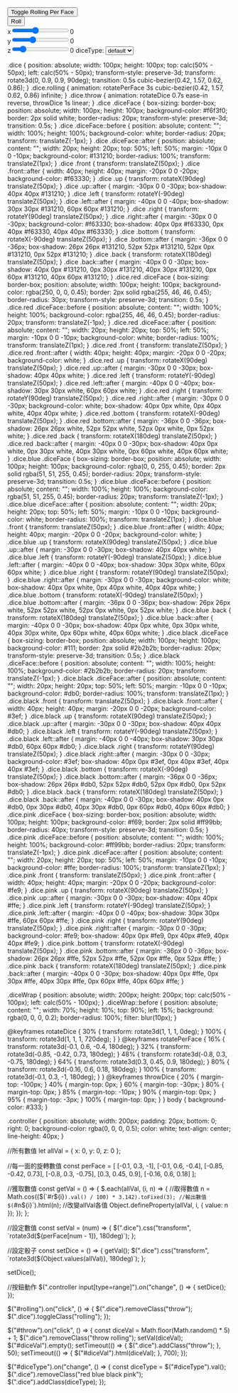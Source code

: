 
<div class="diceWrap">
  <div class="dice rolling">
    <div class="diceFace front"></div>
    <div class="diceFace up"></div>
    <div class="diceFace left"></div>
    <div class="diceFace right"></div>
    <div class="diceFace bottom"></div>
    <div class="diceFace back"></div>
  </div>
</div>

<div class="controller">
  <button id="rolling">Toggle Rolling Per Face</button><br />
  <button id="throw">Roll</button> <span id="diceVal"></span><br />
  x<input type="range" min="0" max="100" id="rx" value='40'><span id="nx">0</span><br />
  y<input type="range" min="0" max="100" id="ry" value='35'><span id="ny">0</span><br />
  z<input type="range" min="0" max="100" id="rz" value='15'><span id="nz">0</span>
  diceType: <select name="diceType" id="diceType">
    <option value="">default</option>
    <option value="red">red</option>
    <option value="blue">blue</option>
    <option value="black">black</option>
    <option value="pink">pink</option>
  </select>
</div>


.dice {
  position: absolute;
  width: 100px;
  height: 100px;
  top: calc(50% - 50px);
  left: calc(50% - 50px);
  transform-style: preserve-3d;
  transform: rotate3d(0, 0.9, 0.9, 90deg);
  transition: 0.5s cubic-bezier(0.42, 1.57, 0.62, 0.86);
}
.dice.rolling {
  animation: rotatePerFace 3s cubic-bezier(0.42, 1.57, 0.62, 0.86) infinite;
}
.dice.throw {
  animation: rotateDice 0.7s ease-in reverse, throwDice 1s linear;
}
.dice .diceFace {
  box-sizing: border-box;
  position: absolute;
  width: 100px;
  height: 100px;
  background-color: #f6f3f0;
  border: 2px solid white;
  border-radius: 20px;
  transform-style: preserve-3d;
  transition: 0.5s;
}
.dice .diceFace::before {
  position: absolute;
  content: "";
  width: 100%;
  height: 100%;
  background-color: white;
  border-radius: 20px;
  transform: translateZ(-1px);
}
.dice .diceFace::after {
  position: absolute;
  content: "";
  width: 20px;
  height: 20px;
  top: 50%;
  left: 50%;
  margin: -10px 0 0 -10px;
  background-color: #131210;
  border-radius: 100%;
  transform: translateZ(1px);
}
.dice .front {
  transform: translateZ(50px);
}
.dice .front::after {
  width: 40px;
  height: 40px;
  margin: -20px 0 0 -20px;
  background-color: #f63330;
}
.dice .up {
  transform: rotateX(90deg) translateZ(50px);
}
.dice .up::after {
  margin: -30px 0 0 -30px;
  box-shadow: 40px 40px #131210;
}
.dice .left {
  transform: rotateY(-90deg) translateZ(50px);
}
.dice .left::after {
  margin: -40px 0 0 -40px;
  box-shadow: 30px 30px #131210, 60px 60px #131210;
}
.dice .right {
  transform: rotateY(90deg) translateZ(50px);
}
.dice .right::after {
  margin: -30px 0 0 -30px;
  background-color: #f63330;
  box-shadow: 40px 0px #f63330, 0px 40px #f63330, 40px 40px #f63330;
}
.dice .bottom {
  transform: rotateX(-90deg) translateZ(50px);
}
.dice .bottom::after {
  margin: -36px 0 0 -36px;
  box-shadow: 26px 26px #131210, 52px 52px #131210, 52px 0px #131210, 0px 52px #131210;
}
.dice .back {
  transform: rotateX(180deg) translateZ(50px);
}
.dice .back::after {
  margin: -40px 0 0 -30px;
  box-shadow: 40px 0px #131210, 0px 30px #131210, 40px 30px #131210, 0px 60px #131210, 40px 60px #131210;
}
.dice.red .diceFace {
  box-sizing: border-box;
  position: absolute;
  width: 100px;
  height: 100px;
  background-color: rgba(250, 0, 0, 0.45);
  border: 2px solid rgba(255, 46, 46, 0.45);
  border-radius: 30px;
  transform-style: preserve-3d;
  transition: 0.5s;
}
.dice.red .diceFace::before {
  position: absolute;
  content: "";
  width: 100%;
  height: 100%;
  background-color: rgba(255, 46, 46, 0.45);
  border-radius: 20px;
  transform: translateZ(-1px);
}
.dice.red .diceFace::after {
  position: absolute;
  content: "";
  width: 20px;
  height: 20px;
  top: 50%;
  left: 50%;
  margin: -10px 0 0 -10px;
  background-color: white;
  border-radius: 100%;
  transform: translateZ(1px);
}
.dice.red .front {
  transform: translateZ(50px);
}
.dice.red .front::after {
  width: 40px;
  height: 40px;
  margin: -20px 0 0 -20px;
  background-color: white;
}
.dice.red .up {
  transform: rotateX(90deg) translateZ(50px);
}
.dice.red .up::after {
  margin: -30px 0 0 -30px;
  box-shadow: 40px 40px white;
}
.dice.red .left {
  transform: rotateY(-90deg) translateZ(50px);
}
.dice.red .left::after {
  margin: -40px 0 0 -40px;
  box-shadow: 30px 30px white, 60px 60px white;
}
.dice.red .right {
  transform: rotateY(90deg) translateZ(50px);
}
.dice.red .right::after {
  margin: -30px 0 0 -30px;
  background-color: white;
  box-shadow: 40px 0px white, 0px 40px white, 40px 40px white;
}
.dice.red .bottom {
  transform: rotateX(-90deg) translateZ(50px);
}
.dice.red .bottom::after {
  margin: -36px 0 0 -36px;
  box-shadow: 26px 26px white, 52px 52px white, 52px 0px white, 0px 52px white;
}
.dice.red .back {
  transform: rotateX(180deg) translateZ(50px);
}
.dice.red .back::after {
  margin: -40px 0 0 -30px;
  box-shadow: 40px 0px white, 0px 30px white, 40px 30px white, 0px 60px white, 40px 60px white;
}
.dice.blue .diceFace {
  box-sizing: border-box;
  position: absolute;
  width: 100px;
  height: 100px;
  background-color: rgba(0, 0, 255, 0.45);
  border: 2px solid rgba(51, 51, 255, 0.45);
  border-radius: 20px;
  transform-style: preserve-3d;
  transition: 0.5s;
}
.dice.blue .diceFace::before {
  position: absolute;
  content: "";
  width: 100%;
  height: 100%;
  background-color: rgba(51, 51, 255, 0.45);
  border-radius: 20px;
  transform: translateZ(-1px);
}
.dice.blue .diceFace::after {
  position: absolute;
  content: "";
  width: 20px;
  height: 20px;
  top: 50%;
  left: 50%;
  margin: -10px 0 0 -10px;
  background-color: white;
  border-radius: 100%;
  transform: translateZ(1px);
}
.dice.blue .front {
  transform: translateZ(50px);
}
.dice.blue .front::after {
  width: 40px;
  height: 40px;
  margin: -20px 0 0 -20px;
  background-color: white;
}
.dice.blue .up {
  transform: rotateX(90deg) translateZ(50px);
}
.dice.blue .up::after {
  margin: -30px 0 0 -30px;
  box-shadow: 40px 40px white;
}
.dice.blue .left {
  transform: rotateY(-90deg) translateZ(50px);
}
.dice.blue .left::after {
  margin: -40px 0 0 -40px;
  box-shadow: 30px 30px white, 60px 60px white;
}
.dice.blue .right {
  transform: rotateY(90deg) translateZ(50px);
}
.dice.blue .right::after {
  margin: -30px 0 0 -30px;
  background-color: white;
  box-shadow: 40px 0px white, 0px 40px white, 40px 40px white;
}
.dice.blue .bottom {
  transform: rotateX(-90deg) translateZ(50px);
}
.dice.blue .bottom::after {
  margin: -36px 0 0 -36px;
  box-shadow: 26px 26px white, 52px 52px white, 52px 0px white, 0px 52px white;
}
.dice.blue .back {
  transform: rotateX(180deg) translateZ(50px);
}
.dice.blue .back::after {
  margin: -40px 0 0 -30px;
  box-shadow: 40px 0px white, 0px 30px white, 40px 30px white, 0px 60px white, 40px 60px white;
}
.dice.black .diceFace {
  box-sizing: border-box;
  position: absolute;
  width: 100px;
  height: 100px;
  background-color: #111;
  border: 2px solid #2b2b2b;
  border-radius: 20px;
  transform-style: preserve-3d;
  transition: 0.5s;
}
.dice.black .diceFace::before {
  position: absolute;
  content: "";
  width: 100%;
  height: 100%;
  background-color: #2b2b2b;
  border-radius: 20px;
  transform: translateZ(-1px);
}
.dice.black .diceFace::after {
  position: absolute;
  content: "";
  width: 20px;
  height: 20px;
  top: 50%;
  left: 50%;
  margin: -10px 0 0 -10px;
  background-color: #db0;
  border-radius: 100%;
  transform: translateZ(1px);
}
.dice.black .front {
  transform: translateZ(50px);
}
.dice.black .front::after {
  width: 40px;
  height: 40px;
  margin: -20px 0 0 -20px;
  background-color: #3ef;
}
.dice.black .up {
  transform: rotateX(90deg) translateZ(50px);
}
.dice.black .up::after {
  margin: -30px 0 0 -30px;
  box-shadow: 40px 40px #db0;
}
.dice.black .left {
  transform: rotateY(-90deg) translateZ(50px);
}
.dice.black .left::after {
  margin: -40px 0 0 -40px;
  box-shadow: 30px 30px #db0, 60px 60px #db0;
}
.dice.black .right {
  transform: rotateY(90deg) translateZ(50px);
}
.dice.black .right::after {
  margin: -30px 0 0 -30px;
  background-color: #3ef;
  box-shadow: 40px 0px #3ef, 0px 40px #3ef, 40px 40px #3ef;
}
.dice.black .bottom {
  transform: rotateX(-90deg) translateZ(50px);
}
.dice.black .bottom::after {
  margin: -36px 0 0 -36px;
  box-shadow: 26px 26px #db0, 52px 52px #db0, 52px 0px #db0, 0px 52px #db0;
}
.dice.black .back {
  transform: rotateX(180deg) translateZ(50px);
}
.dice.black .back::after {
  margin: -40px 0 0 -30px;
  box-shadow: 40px 0px #db0, 0px 30px #db0, 40px 30px #db0, 0px 60px #db0, 40px 60px #db0;
}
.dice.pink .diceFace {
  box-sizing: border-box;
  position: absolute;
  width: 100px;
  height: 100px;
  background-color: #f69;
  border: 2px solid #ff99bb;
  border-radius: 40px;
  transform-style: preserve-3d;
  transition: 0.5s;
}
.dice.pink .diceFace::before {
  position: absolute;
  content: "";
  width: 100%;
  height: 100%;
  background-color: #ff99bb;
  border-radius: 20px;
  transform: translateZ(-1px);
}
.dice.pink .diceFace::after {
  position: absolute;
  content: "";
  width: 20px;
  height: 20px;
  top: 50%;
  left: 50%;
  margin: -10px 0 0 -10px;
  background-color: #ffe;
  border-radius: 100%;
  transform: translateZ(1px);
}
.dice.pink .front {
  transform: translateZ(50px);
}
.dice.pink .front::after {
  width: 40px;
  height: 40px;
  margin: -20px 0 0 -20px;
  background-color: #fe9;
}
.dice.pink .up {
  transform: rotateX(90deg) translateZ(50px);
}
.dice.pink .up::after {
  margin: -30px 0 0 -30px;
  box-shadow: 40px 40px #ffe;
}
.dice.pink .left {
  transform: rotateY(-90deg) translateZ(50px);
}
.dice.pink .left::after {
  margin: -40px 0 0 -40px;
  box-shadow: 30px 30px #ffe, 60px 60px #ffe;
}
.dice.pink .right {
  transform: rotateY(90deg) translateZ(50px);
}
.dice.pink .right::after {
  margin: -30px 0 0 -30px;
  background-color: #fe9;
  box-shadow: 40px 0px #fe9, 0px 40px #fe9, 40px 40px #fe9;
}
.dice.pink .bottom {
  transform: rotateX(-90deg) translateZ(50px);
}
.dice.pink .bottom::after {
  margin: -36px 0 0 -36px;
  box-shadow: 26px 26px #ffe, 52px 52px #ffe, 52px 0px #ffe, 0px 52px #ffe;
}
.dice.pink .back {
  transform: rotateX(180deg) translateZ(50px);
}
.dice.pink .back::after {
  margin: -40px 0 0 -30px;
  box-shadow: 40px 0px #ffe, 0px 30px #ffe, 40px 30px #ffe, 0px 60px #ffe, 40px 60px #ffe;
}

.diceWrap {
  position: absolute;
  width: 200px;
  height: 200px;
  top: calc(50% - 100px);
  left: calc(50% - 100px);
}
.diceWrap::before {
  position: absolute;
  content: "";
  width: 70%;
  height: 10%;
  top: 90%;
  left: 15%;
  background: rgba(0, 0, 0, 0.2);
  border-radius: 100%;
  filter: blur(10px);
}

@keyframes rotateDice {
  30% {
    transform: rotate3d(1, 1, 1, 0deg);
  }
  100% {
    transform: rotate3d(1, 1, 1, 720deg);
  }
}
@keyframes rotatePerFace {
  16% {
    transform: rotate3d(-0.1, 0.6, -0.4, 180deg);
  }
  32% {
    transform: rotate3d(-0.85, -0.42, 0.73, 180deg);
  }
  48% {
    transform: rotate3d(-0.8, 0.3, -0.75, 180deg);
  }
  64% {
    transform: rotate3d(0.3, 0.45, 0.9, 180deg);
  }
  80% {
    transform: rotate3d(-0.16, 0.6, 0.18, 180deg);
  }
  100% {
    transform: rotate3d(-0.1, 0.3, -1, 180deg);
  }
}
@keyframes throwDice {
  20% {
    margin-top: -100px;
  }
  40% {
    margin-top: 0px;
  }
  60% {
    margin-top: -30px;
  }
  80% {
    margin-top: 0px;
  }
  85% {
    margin-top: -10px;
  }
  90% {
    margin-top: 0px;
  }
  95% {
    margin-top: -3px;
  }
  100% {
    margin-top: 0px;
  }
}
body {
  background-color: #333;
}

.controller {
  position: absolute;
  width: 200px;
  padding: 20px;
  bottom: 0;
  right: 0;
  background-color: rgba(0, 0, 0, 0.5);
  color: white;
  text-align: center;
  line-height: 40px;
}

//所有數值
let allVal = {
  x: 0,
  y: 0,
  z: 0
};

//每一面的旋轉數值
const perFace = [
  [-0.1, 0.3, -1],
  [-0.1, 0.6, -0.4],
  [-0.85, -0.42, 0.73],
  [-0.8, 0.3, -0.75],
  [0.3, 0.45, 0.9],
  [-0.16, 0.6, 0.18]
];

//獲取數值
const getVal = () => {
  $.each(allVal, (i, n) => {
    //取得數值
    n = Math.cos(($(`#r${i}`).val() / 100) * 3.142).toFixed(3);
    //輸出數值
    $(`#n${i}`).html(n);
    //改變allVal各值
    Object.defineProperty(allVal, i, {
      value: n
    });
  });
};

//設定數值
const setVal = (num) => {
  $(".dice").css("transform", `rotate3d(${perFace[num - 1]}, 180deg)`);
};

//設定骰子
const setDice = () => {
  getVal();
  $(".dice").css("transform", `rotate3d(${Object.values(allVal)}, 180deg)`);
};

setDice();

//按鈕動作
$(".controller input[type=range]").on("change", () => {
  setDice();
});

$("#rolling").on("click", () => {
  $(".dice").removeClass("throw");
  $(".dice").toggleClass("rolling");
});

$("#throw").on("click", () => {
  const diceVal = Math.floor(Math.random() * 5) + 1;
  $(".dice").removeClass("throw rolling");
  setVal(diceVal);
  $("#diceVal").empty();
  setTimeout(() => {
    $(".dice").addClass("throw");
  }, 50);
  setTimeout(() => {
    $("#diceVal").html(diceVal);
  }, 700);
});

$("#diceType").on("change", () => {
  const diceType = $("#diceType").val();
  $(".dice").removeClass("red blue black pink");
  $(".dice").addClass(diceType);
});

